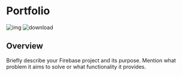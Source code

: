 # Portfolio
![img](https://i.pinimg.com/originals/e6/10/9e/e6109e32a9ac1a8f2496d7fba78e9c84.gif) ![download](https://github.com/Otherwa/portfolio_base/assets/67428572/d20c46e5-eb6e-45fe-935b-10f7e06ecf5b) 

## Overview

Briefly describe your Firebase project and its purpose. Mention what problem it aims to solve or what functionality it provides.